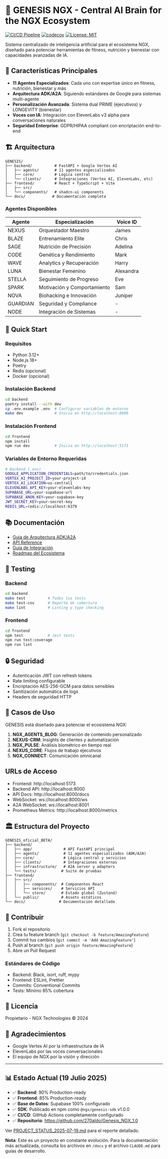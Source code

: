 # 🧬 GENESIS NGX - Central AI Brain for the NGX Ecosystem

[![CI/CD Pipeline](https://github.com/270aldo/Genesis_NGX_1.0/actions/workflows/ci.yml/badge.svg)](https://github.com/270aldo/Genesis_NGX_1.0/actions/workflows/ci.yml)
[![codecov](https://codecov.io/gh/270aldo/Genesis_NGX_1.0/branch/main/graph/badge.svg)](https://codecov.io/gh/270aldo/Genesis_NGX_1.0)
[![License: MIT](https://img.shields.io/badge/License-MIT-yellow.svg)](https://opensource.org/licenses/MIT)

Sistema centralizado de inteligencia artificial para el ecosistema NGX, diseñado para potenciar herramientas de fitness, nutrición y bienestar con capacidades avanzadas de IA.

## 🚀 Características Principales

- **11 Agentes Especializados**: Cada uno con expertise único en fitness, nutrición, bienestar y más
- **Arquitectura ADK/A2A**: Siguiendo estándares de Google para sistemas multi-agente
- **Personalización Avanzada**: Sistema dual PRIME (ejecutivos) y LONGEVITY (bienestar)
- **Voces con IA**: Integración con ElevenLabs v3 alpha para conversaciones naturales
- **Seguridad Enterprise**: GDPR/HIPAA compliant con encriptación end-to-end

## 🏗️ Arquitectura

```
GENESIS/
├── backend/          # FastAPI + Google Vertex AI
│   ├── agents/       # 11 agentes especializados
│   ├── core/         # Lógica central
│   └── clients/      # Integraciones (Vertex AI, ElevenLabs, etc)
├── frontend/         # React + TypeScript + Vite
│   ├── src/
│   └── components/   # shadcn-ui components
└── docs/            # Documentación completa
```

### Agentes Disponibles

| Agente | Especialización | Voice ID |
|--------|----------------|----------|
| NEXUS | Orquestador Maestro | James |
| BLAZE | Entrenamiento Elite | Chris |
| SAGE | Nutrición de Precisión | Adelina |
| CODE | Genética y Rendimiento | Mark |
| WAVE | Analytics y Recuperación | Harry |
| LUNA | Bienestar Femenino | Alexandra |
| STELLA | Seguimiento de Progreso | Eve |
| SPARK | Motivación y Comportamiento | Sam |
| NOVA | Biohacking e Innovación | Juniper |
| GUARDIAN | Seguridad y Compliance | - |
| NODE | Integración de Sistemas | - |

## 🚀 Quick Start

### Requisitos

- Python 3.12+
- Node.js 18+
- Poetry
- Redis (opcional)
- Docker (opcional)

### Instalación Backend

```bash
cd backend
poetry install --with dev
cp .env.example .env  # Configurar variables de entorno
make dev              # Inicia en http://localhost:8000
```

### Instalación Frontend

```bash
cd frontend
npm install
npm run dev           # Inicia en http://localhost:5173
```

### Variables de Entorno Requeridas

```bash
# Backend (.env)
GOOGLE_APPLICATION_CREDENTIALS=path/to/credentials.json
VERTEX_AI_PROJECT_ID=your-project-id
VERTEX_AI_LOCATION=us-central1
ELEVENLABS_API_KEY=your-elevenlabs-key
SUPABASE_URL=your-supabase-url
SUPABASE_ANON_KEY=your-supabase-key
JWT_SECRET_KEY=your-secret-key
REDIS_URL=redis://localhost:6379
```

## 📚 Documentación

- [Guía de Arquitectura ADK/A2A](./docs/A+_AGENT_STANDARDIZATION.md)
- [API Reference](./backend/API_REFERENCE.md)
- [Guía de Integración](./backend/INTEGRATION_GUIDE.md)
- [Roadmap del Ecosistema](./backend/GENESIS_ROADMAP.md)

## 🧪 Testing

### Backend
```bash
cd backend
make test          # Todos los tests
make test-cov      # Reporte de cobertura
make lint          # Linting y type checking
```

### Frontend
```bash
cd frontend
npm test           # Jest tests
npm run test:coverage
npm run lint
```

## 🔒 Seguridad

- Autenticación JWT con refresh tokens
- Rate limiting configurable
- Encriptación AES-256-GCM para datos sensibles
- Sanitización automática de logs
- Headers de seguridad HTTP

## 🎯 Casos de Uso

GENESIS está diseñado para potenciar el ecosistema NGX:

1. **NGX_AGENTS_BLOG**: Generación de contenido personalizado
2. **NEXUS-CRM**: Insights de clientes y automatización
3. **NGX_PULSE**: Análisis biométrico en tiempo real
4. **NEXUS_CORE**: Flujos de trabajo ejecutivos
5. **NGX_CONNECT**: Comunicación omnicanal

## URLs de Acceso

- Frontend: http://localhost:5173
- Backend API: http://localhost:8000
- API Docs: http://localhost:8000/docs
- WebSocket: ws://localhost:8000/ws
- A2A WebSocket: ws://localhost:8001
- Prometheus Metrics: http://localhost:8000/metrics

## 🏛️ Estructura del Proyecto

```
GENESIS_oficial_BETA/
├── backend/
│   ├── app/              # API FastAPI principal
│   ├── agents/           # 11 agentes especializados (ADK/A2A)
│   ├── core/             # Lógica central y servicios
│   ├── clients/          # Integraciones externas
│   ├── infrastructure/   # A2A server y adapters
│   └── tests/           # Suite de pruebas
├── frontend/
│   ├── src/
│   │   ├── components/  # Componentes React
│   │   ├── services/    # Servicios API
│   │   └── store/       # Estado global (Zustand)
│   └── public/          # Assets estáticos
└── docs/               # Documentación detallada
```

## 🤝 Contribuir

1. Fork el repositorio
2. Crea tu feature branch (`git checkout -b feature/AmazingFeature`)
3. Commit tus cambios (`git commit -m 'Add AmazingFeature'`)
4. Push al branch (`git push origin feature/AmazingFeature`)
5. Abre un Pull Request

### Estándares de Código

- Backend: Black, isort, ruff, mypy
- Frontend: ESLint, Prettier
- Commits: Conventional Commits
- Tests: Mínimo 85% cobertura

## 📄 Licencia

Propietario - NGX Technologies © 2024

## 🙏 Agradecimientos

- Google Vertex AI por la infraestructura de IA
- ElevenLabs por las voces conversacionales
- El equipo de NGX por la visión y dirección

---

## 📊 Estado Actual (19 Julio 2025)

- ✅ **Backend**: 90% Production-ready
- ✅ **Frontend**: 85% Production-ready  
- ✅ **Base de Datos**: Supabase 100% configurado
- ✅ **SDK**: Publicado en npm como `@ngx/genesis-sdk` v1.0.0
- ✅ **CI/CD**: GitHub Actions completamente configurado
- ✅ **Repositorio**: https://github.com/270aldo/Genesis_NGX_1.0

Ver [PROJECT_STATUS_2025-07-19.md](./PROJECT_STATUS_2025-07-19.md) para el reporte detallado.

**Nota**: Este es un proyecto en constante evolución. Para la documentación más actualizada, consulta los archivos en `/docs` y el archivo `CLAUDE.md` para guías de desarrollo.